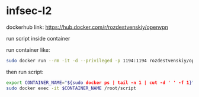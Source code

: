 # infsec-l2


dockerhub link: https://hub.docker.com/r/rozdestvenskiy/openvpn

run script inside container

run container like:
```bash
sudo docker run --rm -it -d --privileged -p 1194:1194 rozdestvenskiy/openvpn
```
then run script:

```bash
export CONTAINER_NAME="${sudo docker ps | tail -n 1 | cut -d ' ' -f 1}"
sudo docker exec -it $CONTAINER_NAME /root/script
```

